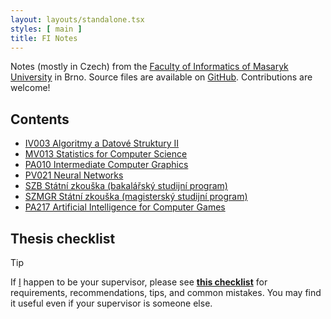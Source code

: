 ```yaml
---
layout: layouts/standalone.tsx
styles: [ main ]
title: FI Notes
---
```


Notes (mostly in Czech) from the [Faculty of Informatics of Masaryk University](https://www.fi.muni.cz/) in Brno.
Source files are available on [GitHub](https://github.com/cafour/fi). Contributions are welcome!

## Contents

- [IV003 Algoritmy a Datové Struktury II](./iv003/)
- [MV013 Statistics for Computer Science](./mv013/)
- [PA010 Intermediate Computer Graphics](./pa010/)
- [PV021 Neural Networks](./pv021/)
- [SZB Státní zkouška (bakalářský studijní program)](./szb/)
- [SZMGR Státní zkouška (magisterský studijní program)](./szmgr/)
- [PA217 Artificial Intelligence for Computer Games](./pa217/)

## Thesis checklist

> [!TIP]
> If [I](https://is.muni.cz/auth/osoba/469242) happen to be your supervisor,
> please see **[this checklist]** for requirements, recommendations, tips, and common mistakes.
> You may find it useful even if your supervisor is someone else.

[this checklist]: https://docs.google.com/document/d/1wIaeUFpwKeShIW506U5qVkw9odoWXO78XcynmEGr7tQ/edit?usp=sharing
